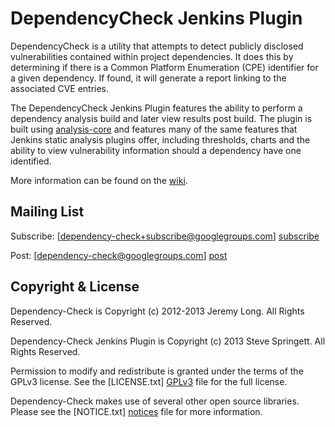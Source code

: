 DependencyCheck Jenkins Plugin
==============================

DependencyCheck is a utility that attempts to detect publicly disclosed vulnerabilities contained within project dependencies. It does this by determining if there is a Common Platform Enumeration (CPE) identifier for a given dependency. If found, it will generate a report linking to the associated CVE entries.

The DependencyCheck Jenkins Plugin features the ability to perform a dependency analysis build and later view results post build. The plugin is built using [analysis-core] and features many of the same features that Jenkins static analysis plugins offer, including thresholds, charts and the ability to view vulnerability information should a dependency have one identified.

More information can be found on the [wiki].

Mailing List
------------

Subscribe: [dependency-check+subscribe@googlegroups.com] [subscribe]

Post: [dependency-check@googlegroups.com] [post]

Copyright & License
-------------------

Dependency-Check is Copyright (c) 2012-2013 Jeremy Long. All Rights Reserved.

Dependency-Check Jenkins Plugin is Copyright (c) 2013 Steve Springett. All Rights Reserved.

Permission to modify and redistribute is granted under the terms of the GPLv3 license. See the [LICENSE.txt] [GPLv3] file for the full license.

Dependency-Check makes use of several other open source libraries. Please see the [NOTICE.txt] [notices] file for more information.


  [wiki]: https://github.com/jeremylong/DependencyCheck/wiki
  [analysis-core]: https://wiki.jenkins-ci.org/display/JENKINS/Static+Code+Analysis+Plug-ins
  [subscribe]: mailto:dependency-check+subscribe@googlegroups.com
  [post]: mailto:dependency-check@googlegroups.com
  [GPLv3]: https://github.com/jeremylong/dependency-check-jenkins/blob/master/LICENSE.txt
  [notices]: https://github.com/jeremylong/dependency-check-jenkins/blob/master/NOTICES.txt